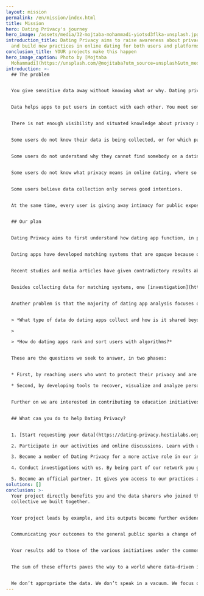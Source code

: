 ```yaml
---
layout: mission
permalink: /en/mission/index.html
title: Mission
hero: Dating Privacy's journey
hero_image: /assets/media/32-mojtaba-mohammadi-yiotsd3flka-unsplash.jpg
introduction_title: Dating Privacy aims to raise awareness about privacy risks
  and build new practices in online dating for both users and platforms.
conclusion_title: YOUR projects make this happen
hero_image_caption: Photo by [Mojtaba
  Mohammadi](https://unsplash.com/@mojitaba?utm_source=unsplash&utm_medium=referral&utm_content=creditCopyText) on [Unsplash](https://unsplash.com/s/photos/ways?utm_source=unsplash&utm_medium=referral&utm_content=creditCopyText)
introduction: >-
  ## The problem 


  You give sensitive data away without knowing what or why. Dating privacy seeks to clarify that uncertainty to protect your privacy. We want to balance the benefits and disadvantages of sharing your intimate information so you can take control of your exposure online; and at the same time to make dating apps best tailored to user’s interests and not merely for commercial enterprises.


  Data helps apps to put users in contact with each other. You meet somebody outside your network and with different characteristics who you didn’t even know you liked. But it also comes with privacy risks: unknown users see a lot of information about your identity, you are only introduced to people who the app considers right for you, you meet people without any guarantees about their real identity, your data is used for ads that are not necessarily relevant to your tastes but help the app earn money.


  There is not enough visibility and situated knowledge about privacy and data protection on dating apps. A general definition of privacy does not apply to every app type. Plus, when you are dating you are interested in establishing trust with your potential date and also with the app introducing you to other people. We seek to raise awareness about privacy risks, as well as develop the potentialities of having new ethical, fair and collective values for the use of technologies and privacy.


  Some users do not know their data is being collected, or for which purposes. 


  Some users do not understand why they cannot find somebody on a dating app.


  Some users do not know what privacy means in online dating, where so much sensitive data is exposed.


  Some users believe data collection only serves good intentions.


  At the same time, every user is giving away intimacy for public exposure without control. Some users are being discriminated against, exposed to undesirable persons, and are victims of abuse by other users: harassment, identity theft, romance scams, and even sexual assault, without the app being able to help you. 


  ## Our plan 


  Dating Privacy aims to first understand how dating app function, in particular regarding data collection and data processing, and what the consequences are for user privacy and interactions (who is presented to whom). Secondly, to offer users a tool to visualize and understand the dating app data ecosystem and their personal usage; thus contributing to data literacy. 


  Dating apps have developed matching systems that are opaque because of intellectual property. This opacity affects privacy, and ultimately, how subjects find a potential partner online. Therefore, users do not have visibility today on what personal data is collected from their accounts, nor how it is used to present them profiles, or for commercial purposes like advertisement.


  Recent studies and media articles have given contradictory results about the influence of dating app algorithms on couples. Dating apps are designed as recommendation systems, applying machine learning techniques that score and rank users online to be presented to others. This can have either positive or negative effects on couple formation. On one side, studies affirm that couples who met through dating apps have different socioeconomic status which increases diversity. On the other, dating apps reproduce a patriarchal model by presenting women with a lower socioeconomic status to men who have a better position.


  Besides collecting data for matching systems, one [investigation](https://fil.forbrukerradet.no/wp-content/uploads/2020/01/mnemonic-security-test-report-v1.0.pdf) conducted by the Norwegian Consumer Council shows dating apps also collect data that is shared with third parties for commercial profit; i.e. for dating app partners, connected social networks and external investors.


  Another problem is that the majority of dating app analysis focuses on understanding heterosexual practices, while ignoring other communities with different identities. They do not know how the dating app data ecosystem and the use of algorithms affect the results a user can obtain in the app.


  > *What type of data do dating apps collect and how is it shared beyond the platform?*

  >

  > *How do dating apps rank and sort users with algorithms?* 


  These are the questions we seek to answer, in two phases:


  * First, by reaching users who want to protect their privacy and are affected by how app's work, offering them a space where they are heard. In a world where dating apps do not take responsibility for users’ concerns and problems this matters

  * Second, by developing tools to recover, visualize and analyze personal data. This will help to break the monopoly of dating platforms on sensitive data and to learn about privacy and processes related to data collection, processing and analysis.


  Further on we are interested in contributing to education initiatives and conducting research in collaboration with schools, academia and other educational institutions.


  ## What can you do to help Dating Privacy? 


  1. [Start requesting your data](https://dating-privacy.hestialabs.org/en/act/sar/) to understand what traces about yourself and your dating preferences you leave online.

  2. Participate in our activities and online discussions. Learn with us about privacy, how dating apps work and user practices.

  3. Become a member of Dating Privacy for a more active role in our initiatives and to help develop and implement your ideas.

  4. Conduct investigations with us. By being part of our network you gain an edge in the state of the art, you build action research with us and share knowledge in keeping with our open-source ethos.

  5. Become an official partner. It gives you access to our practices and preoccupations in online dating. You can help create a different standard of privacy.
solutions: []
conclusion: >-
  Your project directly benefits you and the data sharers who joined the data
  collective we built together.


  Your project leads by example, and its outputs become further evidence of a possible world where people decide how and why their data is used.


  Communicating your outcomes to the general public sparks a change of mindset in some and ideas for new projects in others.


  Your results add to those of the various initiatives under the common HestiaLabs umbrella. Their impact is multiplied and they are part of the global movement of data reappropriation by users.


  The sum of these efforts paves the way to a world where data-driven innovations are made in collaboration with the people who produce them, and not without their consent anymore.


  We don’t appropriate the data. We don’t speak in a vacuum. We focus on the very concrete development of legal and technical mechanisms to enable trust and data-driven bottom-up innovation in a sustainable way.
---
```

